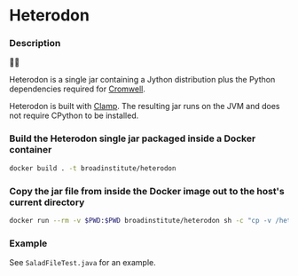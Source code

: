 # Heterodon

### Description

🐖🐍

Heterodon is a single jar containing a Jython distribution plus the Python dependencies required for 
[Cromwell](https://github.com/broadinstitute/cromwell).

Heterodon is built with [Clamp](https://github.com/jythontools/clamp). The resulting jar runs on the JVM and does not
require CPython to be installed.

### Build the Heterodon single jar packaged inside a Docker container

```bash
docker build . -t broadinstitute/heterodon
```

### Copy the jar file from inside the Docker image out to the host's current directory

```bash
docker run --rm -v $PWD:$PWD broadinstitute/heterodon sh -c "cp -v /heterodon/heterodon-*-single.jar $PWD"
```

### Example

See `SaladFileTest.java` for an example.
